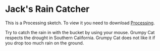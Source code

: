Jack's Rain Catcher
===================

This is a Processing sketch. To view it you need to download <a href="https://processing.org/download/" target=new>Processing</a>.

Try to catch the rain in with the bucket by using your mouse. Grumpy Cat respects the drought in Southern California. Grumpy Cat does not like it if you drop too much rain on the ground. 
